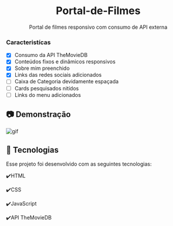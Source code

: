 <h1 align="center">Portal-de-Filmes</h1>

<p align="center">Portal de filmes responsivo com consumo de API externa</p>

### Caracteristícas

- [x] Consumo da API TheMovieDB
- [x] Conteúdos fixos e dinâmicos responsivos
- [x] Sobre mim preenchido
- [x] Links das redes sociais adicionados 
- [ ] Caixa de Categoria devidamente espaçada
- [ ] Cards pesquisados nitídos
- [ ] Links do menu adicionados

## :camera: Demonstração

![gif](Demonstracao.gif)

## :rocket: Tecnologias

Esse projeto foi desenvolvido com as seguintes tecnologias:

✔️HTML

✔️CSS

✔️JavaScript

✔️API TheMovieDB

